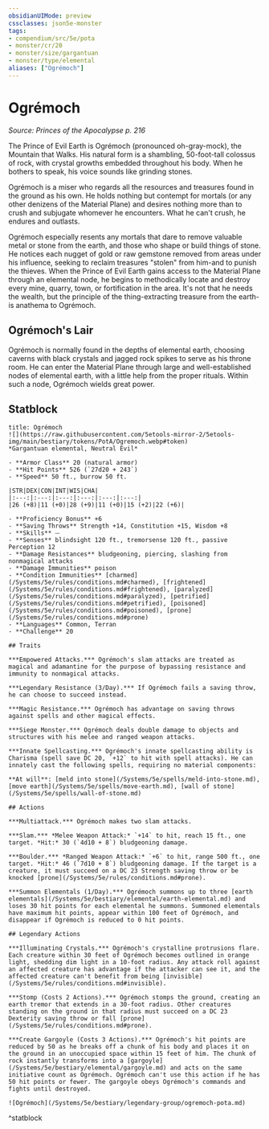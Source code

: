 ```yaml
---
obsidianUIMode: preview
cssclasses: json5e-monster
tags:
- compendium/src/5e/pota
- monster/cr/20
- monster/size/gargantuan
- monster/type/elemental
aliases: ["Ogrémoch"]
---
```

# Ogrémoch
*Source: Princes of the Apocalypse p. 216*  

The Prince of Evil Earth is Ogrémoch (pronounced oh-gray-mock), the Mountain that Walks. His natural form is a shambling, 50-foot-tall colossus of rock, with crystal growths embedded throughout his body. When he bothers to speak, his voice sounds like grinding stones.

Ogrémoch is a miser who regards all the resources and treasures found in the ground as his own. He holds nothing but contempt for mortals (or any other denizens of the Material Plane) and desires nothing more than to crush and subjugate whomever he encounters. What he can't crush, he endures and outlasts.

Ogrémoch especially resents any mortals that dare to remove valuable metal or stone from the earth, and those who shape or build things of stone. He notices each nugget of gold or raw gemstone removed from areas under his influence, seeking to reclaim treasures "stolen" from him-and to punish the thieves. When the Prince of Evil Earth gains access to the Material Plane through an elemental node, he begins to methodically locate and destroy every mine, quarry, town, or fortification in the area. It's not that he needs the wealth, but the principle of the thing-extracting treasure from the earth-is anathema to Ogrémoch.

## Ogrémoch's Lair

Ogrémoch is normally found in the depths of elemental earth, choosing caverns with black crystals and jagged rock spikes to serve as his throne room. He can enter the Material Plane through large and well-established nodes of elemental earth, with a little help from the proper rituals. Within such a node, Ogrémoch wields great power.

## Statblock

```ad-statblock
title: Ogrémoch
![](https://raw.githubusercontent.com/5etools-mirror-2/5etools-img/main/bestiary/tokens/PotA/Ogremoch.webp#token)
*Gargantuan elemental, Neutral Evil*

- **Armor Class** 20 (natural armor)
- **Hit Points** 526 (`27d20 + 243`)
- **Speed** 50 ft., burrow 50 ft.

|STR|DEX|CON|INT|WIS|CHA|
|:---:|:---:|:---:|:---:|:---:|:---:|
|26 (+8)|11 (+0)|28 (+9)|11 (+0)|15 (+2)|22 (+6)|

- **Proficiency Bonus** +6
- **Saving Throws** Strength +14, Constitution +15, Wisdom +8
- **Skills** ⏤
- **Senses** blindsight 120 ft., tremorsense 120 ft., passive Perception 12
- **Damage Resistances** bludgeoning, piercing, slashing from nonmagical attacks
- **Damage Immunities** poison
- **Condition Immunities** [charmed](/Systems/5e/rules/conditions.md#charmed), [frightened](/Systems/5e/rules/conditions.md#frightened), [paralyzed](/Systems/5e/rules/conditions.md#paralyzed), [petrified](/Systems/5e/rules/conditions.md#petrified), [poisoned](/Systems/5e/rules/conditions.md#poisoned), [prone](/Systems/5e/rules/conditions.md#prone)
- **Languages** Common, Terran
- **Challenge** 20

## Traits

***Empowered Attacks.*** Ogrémoch's slam attacks are treated as magical and adamantine for the purpose of bypassing resistance and immunity to nonmagical attacks.

***Legendary Resistance (3/Day).*** If Ogrémoch fails a saving throw, he can choose to succeed instead.

***Magic Resistance.*** Ogrémoch has advantage on saving throws against spells and other magical effects.

***Siege Monster.*** Ogrémoch deals double damage to objects and structures with his melee and ranged weapon attacks.

***Innate Spellcasting.*** Ogrémoch's innate spellcasting ability is Charisma (spell save DC 20, `+12` to hit with spell attacks). He can innately cast the following spells, requiring no material components:

**At will**: [meld into stone](/Systems/5e/spells/meld-into-stone.md), [move earth](/Systems/5e/spells/move-earth.md), [wall of stone](/Systems/5e/spells/wall-of-stone.md)

## Actions

***Multiattack.*** Ogrémoch makes two slam attacks.

***Slam.*** *Melee Weapon Attack:* `+14` to hit, reach 15 ft., one target. *Hit:* 30 (`4d10 + 8`) bludgeoning damage.

***Boulder.*** *Ranged Weapon Attack:* `+6` to hit, range 500 ft., one target. *Hit:* 46 (`7d10 + 8`) bludgeoning damage. If the target is a creature, it must succeed on a DC 23 Strength saving throw or be knocked [prone](/Systems/5e/rules/conditions.md#prone).

***Summon Elementals (1/Day).*** Ogrémoch summons up to three [earth elementals](/Systems/5e/bestiary/elemental/earth-elemental.md) and loses 30 hit points for each elemental he summons. Summoned elementals have maximum hit points, appear within 100 feet of Ogrémoch, and disappear if Ogrémoch is reduced to 0 hit points.

## Legendary Actions

***Illuminating Crystals.*** Ogrémoch's crystalline protrusions flare. Each creature within 30 feet of Ogrémoch becomes outlined in orange light, shedding dim light in a 10-foot radius. Any attack roll against an affected creature has advantage if the attacker can see it, and the affected creature can't benefit from being [invisible](/Systems/5e/rules/conditions.md#invisible).

***Stomp (Costs 2 Actions).*** Ogrémoch stomps the ground, creating an earth tremor that extends in a 30-foot radius. Other creatures standing on the ground in that radius must succeed on a DC 23 Dexterity saving throw or fall [prone](/Systems/5e/rules/conditions.md#prone).

***Create Gargoyle (Costs 3 Actions).*** Ogrémoch's hit points are reduced by 50 as he breaks off a chunk of his body and places it on the ground in an unoccupied space within 15 feet of him. The chunk of rock instantly transforms into a [gargoyle](/Systems/5e/bestiary/elemental/gargoyle.md) and acts on the same initiative count as Ogrémoch. Ogrémoch can't use this action if he has 50 hit points or fewer. The gargoyle obeys Ogrémoch's commands and fights until destroyed.

![Ogrémoch](/Systems/5e/bestiary/legendary-group/ogremoch-pota.md)
```
^statblock